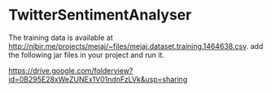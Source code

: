 TwitterSentimentAnalyser
========================
The training data is available at http://nibir.me/projects/mejaj/~files/mejaj.dataset.training.1464638.csv.
add the following jar files in your project and run it.

https://drive.google.com/folderview?id=0B295E28xWeZUNEx1V01ndnFzLVk&usp=sharing
